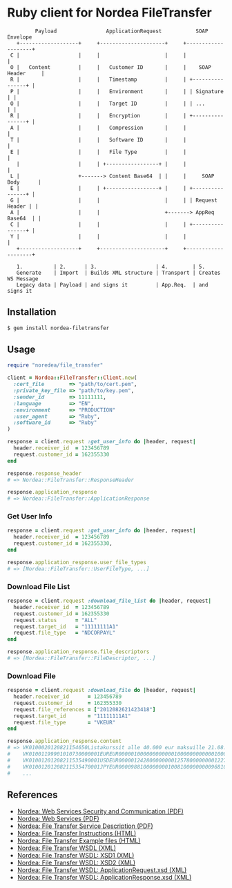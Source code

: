 # Ruby client for Nordea FileTransfer

```
         Payload                ApplicationRequest           SOAP Envelope
   +-------------------+     +---------------------+     +--------------------+
 C |                   |     |                     |     |                    |
 O |   Content         |     |   Customer ID       |     |    SOAP Header     |
 R |                   |     |   Timestamp         |     | +----------------+ |
 P |                   |     |   Environment       |     | | Signature      | |
 O |                   |     |   Target ID         |     | | ...            | |
 R |                   |     |   Encryption        |     | +----------------+ |
 A |                   |     |   Compression       |     |                    |
 T |                   |     |   Software ID       |     |                    |
 E |                   |     |   File Type         |     |                    |
   |                   |     | +-----------------+ |     |                    |
 L |                   +-------> Content Base64  | |     |     SOAP Body      |
 E |                   |     | +-----------------+ |     | +----------------+ |
 G |                   |     |                     |     | | Request Header | |
 A |                   |     |                     +-------> AppReq Base64  | |
 C |                   |     |                     |     | +----------------+ |
 Y |                   |     |                     |     |                    |
   +-------------------+     +---------------------+     +--------------------+

   1.          | 2.      | 3.                   | 4.        | 5.
   Generate    | Import  | Builds XML structure | Transport | Creates WS Message
   Legacy data | Payload | and signs it         | App.Req.  | and signs it

```

## Installation

```bash
$ gem install nordea-filetransfer
```

## Usage

```ruby
require "noredea/file_transfer"

client = Nordea::FileTransfer::Client.new(
  :cert_file        => "path/to/cert.pem",
  :private_key_file => "path/to/key.pem",
  :sender_id        => 11111111,
  :language         => "EN",
  :environment      => "PRODUCTION"
  :user_agent       => "Ruby",
  :software_id      => "Ruby"
)

response = client.request :get_user_info do |header, request|
  header.receiver_id  = 123456789
  request.customer_id = 162355330
end

response.response_header
# => Nordea::FileTransfer::ResponseHeader

response.application_response
# => Nordea::FileTransfer::ApplicationResponse
```

### Get User Info

```ruby
response = client.request :get_user_info do |header, request|
  header.receiver_id  = 123456789
  request.customer_id = 162355330,
end

response.application_response.user_file_types
# => [Nordea::FileTransfer::UserFileType, ...]
```

### Download File List

```ruby
response = client.request :download_file_list do |header, request|
  header.receiver_id  = 123456789
  request.customer_id = 162355330
  request.status      = "ALL"
  request.target_id   = "11111111A1"
  request.file_type   = "NDCORPAYL"
end

response.application_response.file_descriptors
# => [Nordea::FileTransfer::FileDescriptor, ...]
```

### Download File

```ruby
response = client.request :download_file do |header, request|
  header.receiver_id      = 123456789
  request.customer_id     = 162355330
  request.file_references = ["2012082621423418"]
  request.target_id       = "11111111A1"
  request.file_type       = "VKEUR"
end

response.application_response.content
# => VK0100020120821154650Listakurssit alle 40.000 eur maksuille 21.08.12 15:35
#    VK01001199901010730000001EUREUR00000100000000000010000000000001000000000000100000000000010000000+K000000000K
#    VK01001201208211535490001USDEUR00000124280000000012578000000001227800000000127180000000012138000+K000000000K
#    VK01001201208211535470001JPYEUR00009881000000001008100000000096810000000010252000000000951000000+K000000000K
#    ...
```

## References

* [Nordea: Web Services Security and Communication (PDF)](http://www.nordea.fi/sitemod/upload/root/fi_org/liite/e/yritys/pdf/web_services_ohjelmistotalot.pdf)
* [Nordea: Web Services (PDF)](http://www.nordea.fi/sitemod/upload/root/fi_org/liite/e/yritys/pdf/web_services.pdf)
* [Nordea: File Transfer Service Description (PDF)](http://www.nordea.fi/sitemod/upload/Root/fi_org/liite/e/yritys/pdf/erasiir.pdf)
* [Nordea: File Transfer Instructions (HTML)](http://www.nordea.fi/Corporate+customers/Payments+and+cards/Advice+on+payments+and+cards/Instructions/1433022.html)
* [Nordea: File Transfer Example files (HTML)](http://www.nordea.fi/Corporate+customers/Payments+and+cards/Advice+on+payments+and+cards/Example+files/1466002.html)
* [Nordea: File Transfer WSDL (XML)](https://filetransfer.nordea.com/services/CorporateFileService?wsdl)
* [Nordea: File Transfer WSDL: XSD1 (XML)](https://filetransfer.nordea.com/services/CorporateFileService.xsd1.xsd)
* [Nordea: File Transfer WSDL: XSD2 (XML)](https://filetransfer.nordea.com/services/CorporateFileService.xsd2.xsd)
* [Nordea: File Transfer WSDL: ApplicationRequest.xsd (XML)](http://www.nordea.fi/sitemod/upload/root/fi_org/liite/ApplicationRequest.xsd)
* [Nordea: File Transfer WSDL: ApplicationResponse.xsd (XML)](http://www.nordea.fi/sitemod/upload/root/fi_org/liite/ApplicationResponse.xsd)
